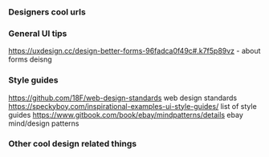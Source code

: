 ### Designers cool urls


### General UI tips
https://uxdesign.cc/design-better-forms-96fadca0f49c#.k7f5p89vz - about forms deisng



### Style guides
https://github.com/18F/web-design-standards web design standards
https://speckyboy.com/inspirational-examples-ui-style-guides/ list of style guides
https://www.gitbook.com/book/ebay/mindpatterns/details ebay mind/design patterns


### Other cool design related things

